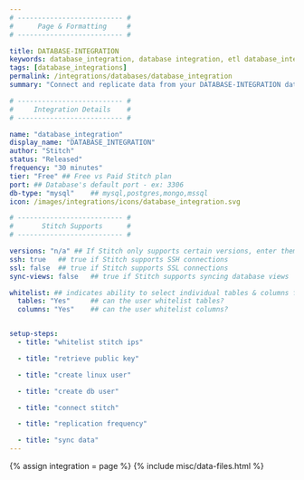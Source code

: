 ```yaml
---
# -------------------------- #
#      Page & Formatting     #
# -------------------------- #

title: DATABASE-INTEGRATION
keywords: database_integration, database integration, etl database_integration, database_integration etl
tags: [database_integrations]
permalink: /integrations/databases/database_integration
summary: "Connect and replicate data from your DATABASE-INTEGRATION database using Stitch's DATABASE-INTEGRATION integration."

# -------------------------- #
#     Integration Details    #
# -------------------------- #

name: "database_integration"
display_name: "DATABASE_INTEGRATION"
author: "Stitch"
status: "Released"
frequency: "30 minutes"
tier: "Free" ## Free vs Paid Stitch plan
port: ## Database's default port - ex: 3306
db-type: "mysql" 	## mysql,postgres,mongo,mssql
icon: /images/integrations/icons/database_integration.svg

# -------------------------- #
#       Stitch Supports      #
# -------------------------- #

versions: "n/a" ## If Stitch only supports certain versions, enter them here
ssh: true	## true if Stitch supports SSH connections
ssl: false	## true if Stitch supports SSL connections
sync-views: false	## true if Stitch supports syncing database views

whitelist: ## indicates ability to select individual tables & columns for replication
  tables: "Yes"		## can the user whitelist tables?
  columns: "Yes"	## can the user whitelist columns?


setup-steps:
  - title: "whitelist stitch ips"

  - title: "retrieve public key"

  - title: "create linux user"

  - title: "create db user"

  - title: "connect stitch"

  - title: "replication frequency"

  - title: "sync data"
---
```

{% assign integration = page %}
{% include misc/data-files.html %}